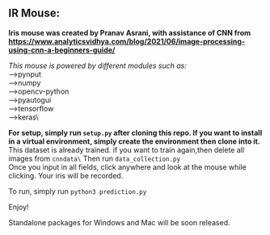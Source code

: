 ## IR Mouse:
**Iris mouse was created by Pranav Asrani, with assistance of CNN from https://www.analyticsvidhya.com/blog/2021/06/image-processing-using-cnn-a-beginners-guide/**

_This mouse is powered by different modules such as:_\
-->pynput\
-->numpy\
-->opencv-python\
-->pyautogui\
-->tensorflow\
-->keras\

**For setup, simply run `setup.py` after cloning this repo. If you want to install in a virtual environment, simply create the environment then clone into it.**
This dataset is already trained. if you want to train again,then delete all images from `cnndata\` Then run `data_collection.py` \
Once you input in all fields, click anywhere and look at the mouse while clicking. Your iris will be recorded.

To run, simply run `python3 prediction.py`

Enjoy!

Standalone packages for Windows and Mac will be soon released.
